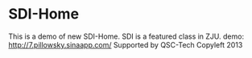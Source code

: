 SDI-Home
========

This is a demo of new SDI-Home.
SDI is a featured class in ZJU.
demo: http://7.pillowsky.sinaapp.com/
Supported by QSC-Tech
Copyleft 2013
